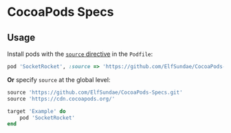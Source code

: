 # CocoaPods Specs

## Usage

Install pods with the [`source` directive](https://guides.cocoapods.org/syntax/podfile.html#source) in the `Podfile`:

```ruby
pod 'SocketRocket', :source => 'https://github.com/ElfSundae/CocoaPods-Specs.git'
```

**Or** specify `source` at the global level:

```ruby
source 'https://github.com/ElfSundae/CocoaPods-Specs.git'
source 'https://cdn.cocoapods.org/'

target 'Example' do
    pod 'SocketRocket'
end
```
